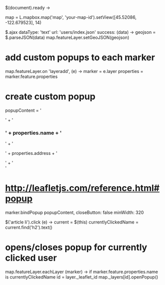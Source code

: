 $(document).ready ->

map = L.mapbox.map('map', 'your-map-id').setView([45.52086, -122.679523], 14)

$.ajax
  dataType: 'text'
  url: 'users/index.json'
  success: (data) ->
    geojson = $.parseJSON(data)
    map.featureLayer.setGeoJSON(geojson)

# add custom popups to each marker
map.featureLayer.on 'layeradd', (e) ->
  marker = e.layer
  properties = marker.feature.properties

  # create custom popup
  popupContent =  '<div class="popup">' +
                    '<h3>' + properties.name + '</h3>' +
                    '<p>' + properties.address + '</p>' +
                  '</div>'

  # http://leafletjs.com/reference.html#popup
  marker.bindPopup popupContent,
    closeButton: false
    minWidth: 320

 $('article li').click (e) ->
  current = $(this)
  currentlyClickedName = current.find('h2').text()

  # opens/closes popup for currently clicked user
  map.featureLayer.eachLayer (marker) ->
    if marker.feature.properties.name is currentlyClickedName
      id = layer._leaflet_id
      map._layers[id].openPopup()